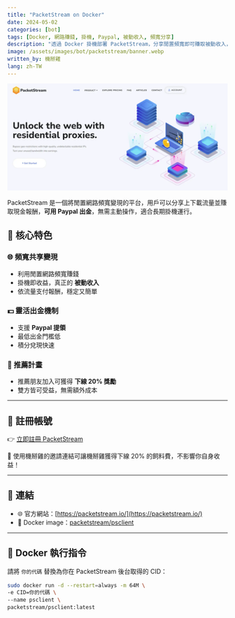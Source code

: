 ```yaml
---
title: "PacketStream on Docker"
date: 2024-05-02
categories: [bot]
tags: [Docker, 網路賺錢, 掛機, Paypal, 被動收入, 頻寬分享]
description: "透過 Docker 掛機部署 PacketStream，分享閒置頻寬即可賺取被動收入，支援 Paypal 出金，輕鬆打造被動收入來源。"
image: /assets/images/bot/packetstream/banner.webp
written_by: 機掰雞
lang: zh-TW
---
```


![PacketStream 封面圖](/assets/images/bot/packetstream/banner.webp)

PacketStream 是一個將閒置網路頻寬變現的平台，用戶可以分享上下載流量並賺取現金報酬，**可用 Paypal 出金**，無需主動操作，適合長期掛機運行。

## 🌟 核心特色

### 🌐 頻寬共享變現
- 利用閒置網路頻寬賺錢
- 掛機即收益，真正的 **被動收入**
- 依流量支付報酬，穩定又簡單

### 💵 靈活出金機制
- 支援 **Paypal 提領**
- 最低出金門檻低
- 積分兌現快速

### 🎁 推薦計畫
- 推薦朋友加入可獲得 **下線 20% 獎勵**
- 雙方皆可受益，無需額外成本

---

## 📝 註冊帳號

👉 [立即註冊 PacketStream](https://packetstream.io/?psr=DBz)

🎉 使用機掰雞的邀請連結可讓機掰雞獲得下線 20% 的飼料費，不影響你自身收益！

---

## 🔗 連結

- 🌐 官方網站：[https://packetstream.io/](https://packetstream.io/)
- 🐳 Docker image：[packetstream/psclient](https://hub.docker.com/r/packetstream/psclient)

---

## 📁 Docker 執行指令

請將 `你的代碼` 替換為你在 PacketStream 後台取得的 CID：

```bash
sudo docker run -d --restart=always -m 64M \
-e CID=你的代碼 \
--name psclient \
packetstream/psclient:latest
```

